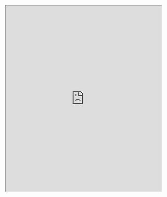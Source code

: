 <iframe src="https://docviewer.qptf.eu.org/viewer?url=https://cdn.jsdelivr.net/gh/dannyask/blog-img/202404081720399.pdf&embedded=true" width="100%" height="600px"></iframe>


